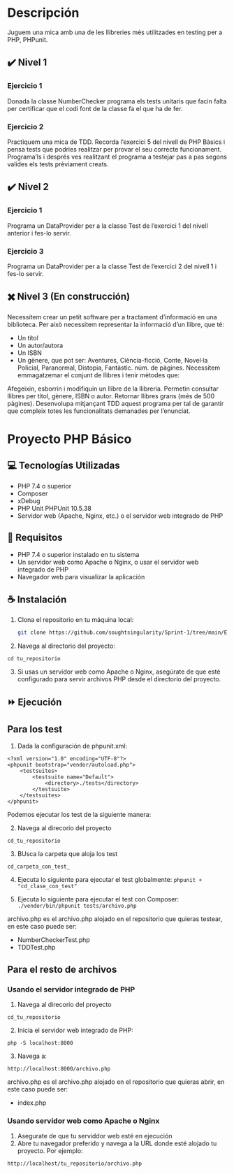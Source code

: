 # Descripción
Juguem una mica amb una de les llibreries més utilitzades en testing per a PHP, PHPunit.

## ✔️	Nivel 1

### Ejercicio 1
Donada la classe NumberChecker programa els tests unitaris que facin falta per certificar que el codi font de la classe fa el que ha de fer.

### Ejercicio 2
Practiquem una mica de TDD. Recorda l’exercici 5 del nivell de PHP Bàsics i pensa tests que podries realitzar per provar el seu correcte funcionament. Programa’ls i després ves realitzant el programa a testejar pas a pas segons valides els tests prèviament creats.

## ✔️	Nivel 2

### Ejercicio 1
Programa un DataProvider per a la classe Test de l’exercici 1 del nivell anterior i fes-lo servir.

### Ejercicio 3
Programa un DataProvider per a la classe Test de l’exercici 2 del nivell 1 i fes-lo servir.

## ✖️ Nivel 3 (En construcción)
Necessitem crear un petit software per a tractament d’informació en una biblioteca. Per això necessitem representar la informació d’un llibre, que té:

- Un títol
- Un autor/autora
- Un ISBN
- Un gènere, que pot ser: Aventures, Ciència-ficció, Conte, Novel·la Policial, Paranormal, Distopia, Fantàstic.
núm. de pàgines.
Necessitem emmagatzemar el conjunt de llibres i tenir mètodes que:

Afegeixin, esborrin i modifiquin un llibre de la llibreria.
Permetin consultar llibres per títol, gènere, ISBN o autor.
Retornar llibres grans (més de 500 pàgines).
Desenvolupa mitjançant TDD aquest programa per tal de garantir que compleix totes les funcionalitats demanades per l’enunciat.

# Proyecto PHP Básico

## 💻 Tecnologías Utilizadas

- PHP 7.4 o superior
- Composer 
- xDebug
- PHP Unit PHPUnit 10.5.38
- Servidor web (Apache, Nginx, etc.) o el servidor web integrado de PHP

## 🔑 Requisitos

- PHP 7.4 o superior instalado en tu sistema
- Un servidor web como Apache o Nginx, o usar el servidor web integrado de PHP
- Navegador web para visualizar la aplicación

## ☕ Instalación

1. Clona el repositorio en tu máquina local:
   ```sh
   git clone https://github.com/soughtsingularity/Sprint-1/tree/main/Entrega_7_PHP_Test

2. Navega al directorio del proyecto:

```cd tu_repositorio```

3. Si usas un servidor web como Apache o Nginx, asegúrate de que esté configurado para servir archivos PHP desde el directorio del proyecto.

## ⏩ Ejecución

## Para los test

1. Dada la configuración de phpunit.xml:

```
<?xml version="1.0" encoding="UTF-8"?>
<phpunit bootstrap="vendor/autoload.php">
    <testsuites>
        <testsuite name="Default">
            <directory>./tests</directory>
        </testsuite>
    </testsuites>
</phpunit>

```

Podemos ejecutar los test de la siguiente manera:

2. Navega al direcorio del proyecto

```cd_tu_repositorio```

3. BUsca la carpeta que aloja los test

```cd_carpeta_con_test_```

4. Ejecuta lo siguiente para ejecutar el test globalmente:
```phpunit + "cd_clase_con_test"```

5. Ejecuta lo siguiente para ejecutar el test con Composer:
```./vendor/bin/phpunit tests/archivo.php```

archivo.php es el archivo.php alojado en el repositorio que quieras testear, en este caso puede ser:
- NumberCheckerTest.php
- TDDTest.php

## Para el resto de archivos

### Usando el servidor integrado de PHP

1. Navega al direcorio del proyecto

```cd_tu_repositorio```

2. Inicia el servidor web integrado de PHP:

```php -S localhost:8000```

3. Navega a:

```http://localhost:8000/archivo.php```

archivo.php es el archivo.php alojado en el repositorio que quieras abrir, en este caso puede ser:
- index.php

### Usando servidor web como Apache o Nginx

1. Asegurate de que tu serviddor web esté en ejecución
2. Abre tu navegador preferido y navega a la URL donde esté alojado tu proyecto. Por ejemplo:

```http://localhost/tu_repositorio/archivo.php```